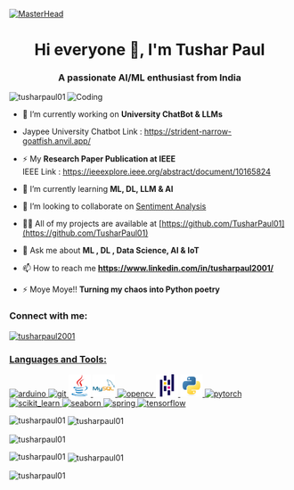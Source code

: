 [![MasterHead](https://www.isktechnologies.com/img/blog/ai-banner.jpg)](https://www.linkedin.com/in/tusharpaul2001/)
<h1 align="center">Hi everyone 👋, I'm Tushar Paul</h1>
<h3 align="center">A passionate AI/ML enthusiast from India</h3>
<img align="right" alt="Coding" width="400" src="https://media.tenor.com/flflC6GFzO8AAAAM/sultan-alrefaei-programmer.gif">
<p align="left"> <img src="https://komarev.com/ghpvc/?username=tusharpaul01&label=Profile%20views&color=0e75b6&style=flat" alt="tusharpaul01" /> </p>


- 🔭 I’m currently working on **University ChatBot & LLMs**<br>

- Jaypee University Chatbot Link : https://strident-narrow-goatfish.anvil.app/

- ⚡ My **Research Paper Publication at IEEE**<br>
  IEEE Link : https://ieeexplore.ieee.org/abstract/document/10165824
    
- 🌱 I’m currently learning **ML, DL, LLM & AI**

- 👯 I’m looking to collaborate on [Sentiment Analysis](https://wilted-left-quail.anvil.app/)

- 👨‍💻 All of my projects are available at [https://github.com/TusharPaul01](https://github.com/TusharPaul01)

- 💬 Ask me about **ML , DL , Data Science, AI & IoT**

- 📫 How to reach me **https://www.linkedin.com/in/tusharpaul2001/**

- ⚡ Moye Moye!! **Turning my chaos into Python poetry**

<h3 align="left">Connect with me:</h3>
<p align="left">
<a href="https://linkedin.com/in/tusharpaul2001" target="blank"><img align="center" src="https://raw.githubusercontent.com/rahuldkjain/github-profile-readme-generator/master/src/images/icons/Social/linked-in-alt.svg" alt="tusharpaul2001" height="30" width="40" /></a>
<a href="https://www.youtube.com/c/https://www.youtube.com/channel/ucnztzank97lpvtnpc24h9bw" target="blank"><img align="center" </a>
</p>

<h3 align="left">Languages and Tools:</h3>
<p align="left"> <a href="https://www.arduino.cc/" target="_blank" rel="noreferrer"> <img src="https://cdn.worldvectorlogo.com/logos/arduino-1.svg" alt="arduino" width="40" height="40"/> </a> <a href="https://git-scm.com/" target="_blank" rel="noreferrer"> <img src="https://www.vectorlogo.zone/logos/git-scm/git-scm-icon.svg" alt="git" width="40" height="40"/> </a> <a href="https://www.java.com" target="_blank" rel="noreferrer"> <img src="https://raw.githubusercontent.com/devicons/devicon/master/icons/java/java-original.svg" alt="java" width="40" height="40"/> </a> <a href="https://www.mysql.com/" target="_blank" rel="noreferrer"> <img src="https://raw.githubusercontent.com/devicons/devicon/master/icons/mysql/mysql-original-wordmark.svg" alt="mysql" width="40" height="40"/> </a> <a href="https://opencv.org/" target="_blank" rel="noreferrer"> <img src="https://www.vectorlogo.zone/logos/opencv/opencv-icon.svg" alt="opencv" width="40" height="40"/> </a> <a href="https://pandas.pydata.org/" target="_blank" rel="noreferrer"> <img src="https://raw.githubusercontent.com/devicons/devicon/2ae2a900d2f041da66e950e4d48052658d850630/icons/pandas/pandas-original.svg" alt="pandas" width="40" height="40"/> </a> <a href="https://www.python.org" target="_blank" rel="noreferrer"> <img src="https://raw.githubusercontent.com/devicons/devicon/master/icons/python/python-original.svg" alt="python" width="40" height="40"/> </a> <a href="https://pytorch.org/" target="_blank" rel="noreferrer"> <img src="https://www.vectorlogo.zone/logos/pytorch/pytorch-icon.svg" alt="pytorch" width="40" height="40"/> </a> <a href="https://scikit-learn.org/" target="_blank" rel="noreferrer"> <img src="https://upload.wikimedia.org/wikipedia/commons/0/05/Scikit_learn_logo_small.svg" alt="scikit_learn" width="40" height="40"/> </a> <a href="https://seaborn.pydata.org/" target="_blank" rel="noreferrer"> <img src="https://seaborn.pydata.org/_images/logo-mark-lightbg.svg" alt="seaborn" width="40" height="40"/> </a> <a href="https://spring.io/" target="_blank" rel="noreferrer"> <img src="https://www.vectorlogo.zone/logos/springio/springio-icon.svg" alt="spring" width="40" height="40"/> </a> <a href="https://www.tensorflow.org" target="_blank" rel="noreferrer"> <img src="https://www.vectorlogo.zone/logos/tensorflow/tensorflow-icon.svg" alt="tensorflow" width="40" height="40"/> </a> </p>

<p><img align="left" src="https://github-readme-stats-sigma-five.vercel.app/api/top-langs?username=tusharpaul01&show_icons=true&locale=en&layout=compact" alt="tusharpaul01" /></p>

<p>&nbsp;<img align="center" src="https://github-readme-stats-sigma-five.vercel.app/api?username=tusharpaul01&show_icons=true&locale=en" alt="tusharpaul01" /></p>

<p><img align="center" src="https://github-readme-streak-stats.herokuapp.com/?user=tusharpaul01&" alt="tusharpaul01" /></p>

<p><img align="left" src="https://github-readme-stats-sigma-five.vercel.app/api/top-langs?username=tusharpaul01&show_icons=true&locale=en&layout=compact" alt="tusharpaul01" /></p>

<p>&nbsp;<img align="center" src="https://github-readme-stats-sigma-five.vercel.app/api?username=tusharpaul01&show_icons=true&locale=en" alt="tusharpaul01" /></p>

<p><img align="center" src="https://github-readme-streak-stats.herokuapp.com/?user=tusharpaul01&" alt="tusharpaul01" /></p>
